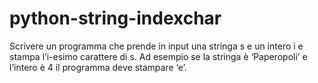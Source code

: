 # python-string-indexchar
Scrivere un programma che prende in input una stringa s e un intero i e stampa l’i-esimo carattere di s. Ad esempio se la stringa è ‘Paperopoli’ e l’intero è 4 il programma deve stampare ‘e’.
